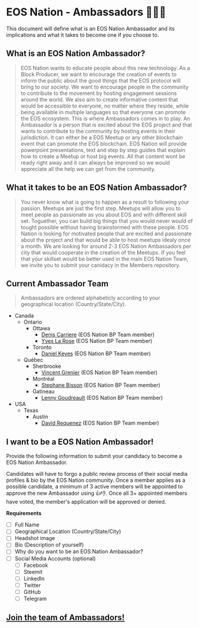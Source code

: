 # EOS Nation - Ambassadors 👨‍👧‍👦

This document will define what is an EOS Nation Ambassador and its implications and what it takes to become one if you choose to.

## What is an EOS Nation Ambassador?

> EOS Nation wants to educate people about this new technology. As a Block Producer, we want to encourage the creation of events to inform the public about the good things that the EOS protocol will bring to our society. We want to encourage people in the community to contribute to the movement by hosting engagement sessions around the world. We also aim to create informative content that would be accessible to everyone, no matter where they reside, while being available in multiple languages so that everyone can promote the EOS ecosystem. This is where Ambassadors comes in to play. An Ambassador is a person that is excited about the EOS project and that wants to contribute to the community by hosting events in their jurisdiction. It can either be a EOS Meetup or any other blockchain event that can promote the EOS blockchain. EOS Nation will provide powerpoint presentations, text and step by step guides that explain how to create a Meetup or host big events. All that content wont be ready right away and it can always be improved so we would appreciate all the help we can get from the community.

## What it takes to be an EOS Nation Ambassador?

>You never know what is going to happen as a result to following your passion. Meetups are just the first step.
Meetups will allow you to meet people as passionate as you about EOS and with different skill set. Toguether, you can build big things that you would never would of tought possible without having brainstormed with these people. EOS Nation is looking for motivated people that are excited and passionate about the project and that would be able to host meetups idealy once a month. We are looking for around 2-3 EOS Nation Ambassadors per city that would cooperate in the creation of the Meetups. If you feel that your skillset would be better used in the main EOS Nation Team, we invite you to submit your canidacy in the Members repository. 
 
## Current Ambassador Team

> Ambassadors are ordered alphabeticly according to your geographical location (Country/State/City).

- Canada
  - Ontario
    - Ottawa
      - [Denis Carriere](members.md#denis-carriere) (EOS Nation BP Team member)
      - [Yves La Rose](members.md#yves-la-rose) (EOS Nation BP Team member)
    - Toronto
      - [Daniel Keyes](members.md#daniel-keyes) (EOS Nation BP Team member)
  - Québec
    - Sherbrooke
      - [Vincent Grenier](members.md#vincent-grenier) (EOS Nation BP Team member)
    - Montréal
      - [Stephane Bisson](members.md#stephane-bisson) (EOS Nation BP Team member)
    - Gatineau 
      - [Lenny Goudreault](members.md#lenny-goudreault) (EOS Nation BP Team member)
- USA
  - Texas
    - Austin
      - [David Requenez](members.md#david-requenez) (EOS Nation BP Team member)


## I want to be a EOS Nation Ambassador!

Provide the following information to submit your candidacy to become a EOS Nation Ambassador.

Candidates will have to forgo a public review process of their social media profiles & bio by the EOS Nation community. Once a member applies as a possible candidate, a minimum of 3 active members will be appointed to approve the new Ambassador using 👍👎. Once all 3+ appointed members have voted, the member's application will be approved or denied.

**Requirements**

- [ ] Full Name
- [ ] Geographical Location (Country/State/City)
- [ ] Headshot image
- [ ] Bio (Description of yourself)
- [ ] Why do you want to be an EOS Nation Ambassador?
- [ ] Social Media Accounts (optional)
  - [ ] Facebook
  - [ ] Steemit
  - [ ] LinkedIn
  - [ ] Twitter
  - [ ] GitHub
  - [ ] Telegram
  
## **[Join the team of Ambassadors!](https://github.com/EOS-Nation/Ambassadors/issues/new)**
